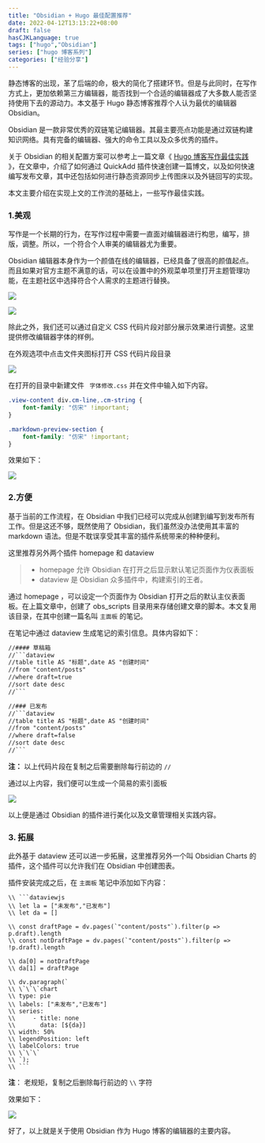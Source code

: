```yaml
---
title: "Obsidian + Hugo 最佳配置推荐"
date: 2022-04-12T13:13:22+08:00
draft: false
hasCJKLanguage: true
tags: ["hugo","Obsidian"]
series: ["hugo 博客系列"]
categories: ["经验分享"]
---
```


静态博客的出现，革了后端的命，极大的简化了搭建环节。但是与此同时，在写作方式上，更加依赖第三方编辑器，能否找到一个合适的编辑器成了大多数人能否坚持使用下去的源动力。本文基于 Hugo 静态博客推荐个人认为最优的编辑器 Obsidian。

<!-- more -->

Obsidian 是一款非常优秀的双链笔记编辑器。其最主要亮点功能是通过双链构建知识网络。具有完备的编辑器、强大的命令工具以及众多优秀的插件。

关于 Obsidian 的相关配置方案可以参考上一篇文章《 [Hugo 博客写作最佳实践](/hugo_blog_best_practices) 》，在文章中，介绍了如何通过 QuickAdd 插件快速创建一篇博文，以及如何快速编写发布文章，其中还包括如何进行静态资源同步上传图床以及外链回写的实现。

本文主要介绍在实现上文的工作流的基础上，一些写作最佳实践。

### 1.美观

写作是一个长期的行为，在写作过程中需要一直面对编辑器进行构思，编写，排版，调整。所以，一个符合个人审美的编辑器尤为重要。

Obsidian 编辑器本身作为一个颜值在线的编辑器，已经具备了很高的颜值起点。而且如果对官方主题不满意的话，可以在设置中的外观菜单项里打开主题管理功能，在主题社区中选择符合个人需求的主题进行替换。

![](https://hushuo.zhangyingwei.com/20220412155214.png)

![](https://hushuo.zhangyingwei.com/20220412155234.png)

除此之外，我们还可以通过自定义 CSS 代码片段对部分展示效果进行调整。这里提供修改编辑器字体的样例。

在外观选项中点击文件夹图标打开 CSS 代码片段目录

![](https://hushuo.zhangyingwei.com/20220412155523.png)

在打开的目录中新建文件 ` 字体修改.css` 并在文件中输入如下内容。

```css
.view-content div.cm-line,.cm-string {
    font-family: "仿宋" !important;
}

.markdown-preview-section {
    font-family: "仿宋" !important;
}
```

效果如下：

![](https://hushuo.zhangyingwei.com/20220412155811.png)

### 2.方便

基于当前的工作流程，在 Obsidian 中我们已经可以完成从创建到编写到发布所有工作。但是这还不够，既然使用了 Obsidian，我们虽然没办法使用其丰富的 markdown 语法。但是不耽误享受其丰富的插件系统带来的种种便利。

这里推荐另外两个插件 homepage 和 dataview

> - homepage 允许 Obsidian 在打开之后显示默认笔记页面作为仪表面板
> - dataview 是 Obsidian 众多插件中，构建索引的王者。

通过 homepage ，可以设定一个页面作为 Obsidian 打开之后的默认主仪表面板。在上篇文章中，创建了 obs_scripts 目录用来存储创建文章的脚本。本文复用该目录，在其中创建一篇名叫 ` 主面板 ` 的笔记。

在笔记中通过 dataview 生成笔记的索引信息。具体内容如下：

```txt
//#### 草稿箱
//```dataview
//table title AS "标题",date AS "创建时间"
//from "content/posts"
//where draft=true
//sort date desc
//```

//### 已发布
//```dataview
//table title AS "标题",date AS "创建时间"
//from "content/posts"
//where draft=false
//sort date desc
//```
```

**注：** 以上代码片段在复制之后需要删除每行前边的 `//`

通过以上内容，我们便可以生成一个简易的索引面板

![](https://hushuo.zhangyingwei.com/20220412161533.png)

以上便是通过 Obsidian 的插件进行美化以及文章管理相关实践内容。

### 3. 拓展

此外基于 dataview 还可以进一步拓展，这里推荐另外一个叫 Obsidian Charts 的插件，这个插件可以允许我们在 Obsidian 中创建图表。

插件安装完成之后，在 ` 主面板 ` 笔记中添加如下内容：

```text
\\ ```dataviewjs
\\ let la = ["未发布","已发布"]
\\ let da = []

\\ const draftPage = dv.pages(`"content/posts"`).filter(p => p.draft).length
\\ const notDraftPage = dv.pages(`"content/posts"`).filter(p => !p.draft).length

\\ da[0] = notDraftPage
\\ da[1] = draftPage

\\ dv.paragraph(`
\\ \`\`\`chart
\\ type: pie
\\ labels: ["未发布","已发布"]
\\ series:
\\     - title: none
\\       data: [${da}]
\\ width: 50%
\\ legendPosition: left
\\ labelColors: true
\\ \`\`\`
\\ `);
\\ ```
```

**注**： 老规矩，复制之后删除每行前边的 `\\` 字符

效果如下：

![](https://hushuo.zhangyingwei.com/20220412213710.png)

好了，以上就是关于使用 Obsidian 作为 Hugo 博客的编辑器的主要内容。